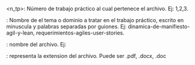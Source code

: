 <n_tp>: Número de trabajo práctico al cual pertenece el archivo. Ej: 1,2,3.

<dominio>: Nombre de el tema o dominio a tratar en el trabajo práctico, escrito en minuscula y palabras 
separadas por guiones. Ej: dinamica-de-manifiesto-agil-y-lean, requerimientos-agiles-user-stories.

<nombre>: nombre del archivo. Ej: 

<ext>: representa la extension del archivo. Puede ser .pdf, .docx, .doc